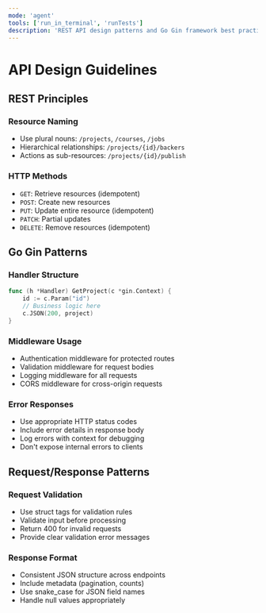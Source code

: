```yaml
---
mode: 'agent'
tools: ['run_in_terminal', 'runTests']
description: 'REST API design patterns and Go Gin framework best practices.'
---
```


# API Design Guidelines

## REST Principles

### Resource Naming

- Use plural nouns: `/projects`, `/courses`, `/jobs`
- Hierarchical relationships: `/projects/{id}/backers`
- Actions as sub-resources: `/projects/{id}/publish`

### HTTP Methods

- `GET`: Retrieve resources (idempotent)
- `POST`: Create new resources
- `PUT`: Update entire resource (idempotent)
- `PATCH`: Partial updates
- `DELETE`: Remove resources (idempotent)

## Go Gin Patterns

### Handler Structure

```go
func (h *Handler) GetProject(c *gin.Context) {
    id := c.Param("id")
    // Business logic here
    c.JSON(200, project)
}
```

### Middleware Usage

- Authentication middleware for protected routes
- Validation middleware for request bodies
- Logging middleware for all requests
- CORS middleware for cross-origin requests

### Error Responses

- Use appropriate HTTP status codes
- Include error details in response body
- Log errors with context for debugging
- Don't expose internal errors to clients

## Request/Response Patterns

### Request Validation

- Use struct tags for validation rules
- Validate input before processing
- Return 400 for invalid requests
- Provide clear validation error messages

### Response Format

- Consistent JSON structure across endpoints
- Include metadata (pagination, counts)
- Use snake_case for JSON field names
- Handle null values appropriately

